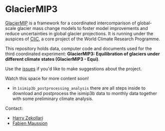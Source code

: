 # GlacierMIP3

[GlacierMIP](https://www.climate-cryosphere.org/mips/glaciermip/about-glaciermip) is a framework for a coordinated intercomparison of global-scale glacier mass change models to foster model improvements and reduce uncertainties in global glacier projections. It is running under the auspices of [CliC](https://www.climate-cryosphere.org/), a core project of the World Climate Research Programme.

This repository holds data, computer code and documents used for the third coordinated experiment: **GlacierMIP3: Equilibration of glaciers under different climate states (GlacierMIP3 - Equi)**.

Use the [issues](https://github.com/GlacierMIP/GlacierMIP3/issues) if you'd like to make suggestions about the project.

Watch this space for more content soon!


- in `ìsimip3b_postprocessing_analysis` there are all steps inside to download and postprocess the isimip3b data to monthly data together with some preliminary climate analysis. 

Contact:
- [Harry Zekollari](https://www.tudelft.nl/citg/over-faculteit/afdelingen/geoscience-remote-sensing/staff/researchers/dr-h-harry-zekollari)
- [Fabien Maussion](https://fabienmaussion.info)
